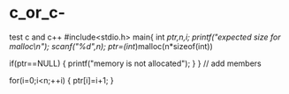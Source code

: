 # c_or_c-
test c and c++
#include<stdio.h>
main{
int *ptr,n,i;
printf("expected size for malloc\n");
scanf("%d",n);
ptr=(int*)malloc(n*sizeof(int))

if(ptr==NULL)
{
  printf("memory is not allocated");
}
}
// add members 

for(i=0;i<n;++i)
{
  ptr[i]=i+1;
}
